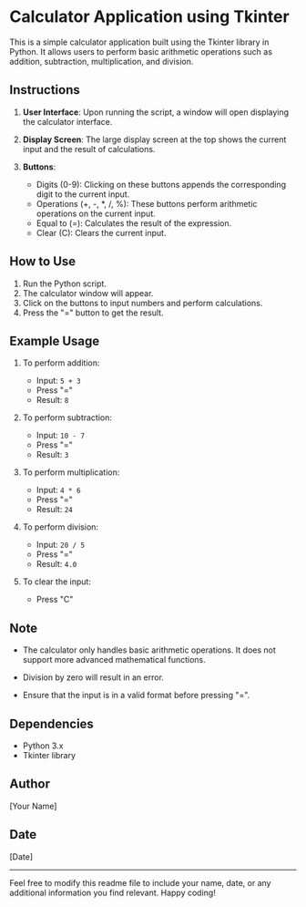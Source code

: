 # Calculator Application using Tkinter

This is a simple calculator application built using the Tkinter library in Python. It allows users to perform basic arithmetic operations such as addition, subtraction, multiplication, and division.

## Instructions

1. **User Interface**: Upon running the script, a window will open displaying the calculator interface.

2. **Display Screen**: The large display screen at the top shows the current input and the result of calculations.

3. **Buttons**:
   - Digits (0-9): Clicking on these buttons appends the corresponding digit to the current input.
   - Operations (+, -, *, /, %): These buttons perform arithmetic operations on the current input.
   - Equal to (=): Calculates the result of the expression.
   - Clear (C): Clears the current input.

## How to Use

1. Run the Python script.
2. The calculator window will appear.
3. Click on the buttons to input numbers and perform calculations.
4. Press the "=" button to get the result.

## Example Usage

1. To perform addition:
   - Input: `5 + 3`
   - Press "="
   - Result: `8`

2. To perform subtraction:
   - Input: `10 - 7`
   - Press "="
   - Result: `3`

3. To perform multiplication:
   - Input: `4 * 6`
   - Press "="
   - Result: `24`

4. To perform division:
   - Input: `20 / 5`
   - Press "="
   - Result: `4.0`

5. To clear the input:
   - Press "C"

## Note

- The calculator only handles basic arithmetic operations. It does not support more advanced mathematical functions.

- Division by zero will result in an error.

- Ensure that the input is in a valid format before pressing "=".

## Dependencies

- Python 3.x
- Tkinter library

## Author

[Your Name]

## Date

[Date]

---

Feel free to modify this readme file to include your name, date, or any additional information you find relevant. Happy coding!
